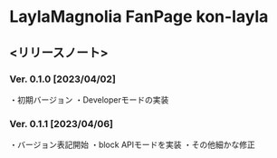 # LaylaMagnolia FanPage kon-layla

## <リリースノート>
### Ver. 0.1.0 [2023/04/02]
・初期バージョン
・Developerモードの実装

### Ver. 0.1.1 [2023/04/06]
・バージョン表記開始
・block APIモードを実装
・その他細かな修正




